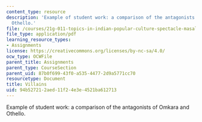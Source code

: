```yaml
---
content_type: resource
description: 'Example of student work: a comparison of the antagonists of Omkara and
  Othello.'
file: /courses/21g-011-topics-in-indian-popular-culture-spectacle-masala-and-genre-fall-2006/94b527212aed11f24e3e4521ba612713_MIT21G_011F06_villains.pdf
file_type: application/pdf
learning_resource_types:
- Assignments
license: https://creativecommons.org/licenses/by-nc-sa/4.0/
ocw_type: OCWFile
parent_title: Assignments
parent_type: CourseSection
parent_uid: 87b0f699-43f0-a535-4477-2d9a5771cc70
resourcetype: Document
title: Villains
uid: 94b52721-2aed-11f2-4e3e-4521ba612713
---
```

Example of student work: a comparison of the antagonists of Omkara and Othello.